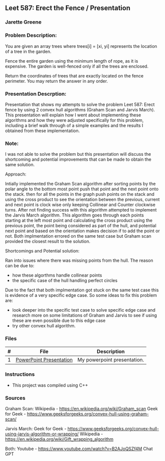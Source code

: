 ## Leet 587: Erect the Fence / Presentation
### Jarette Greene
### Problem Description:

You are given an array trees where trees[i] = [xi, yi] represents the location of a tree in the garden.

Fence the entire garden using the minimum length of rope, as it is expensive. The garden is well-fenced only if all the trees are enclosed.

Return the coordinates of trees that are exactly located on the fence perimeter. You may return the answer in any order.

### Presentation Descrption: 

Presentation that shows my attempts to solve the problem Leet 587: Erect fence by using 2 convex hull algorithms (Graham Scan and Jarvis March). This presentation will explain how I went about implementing these algorithms and how they were adjusted specifically for this problem, including a brief walk through of a simple examples and the results I obtained from these implementation. 

### Note: 

I was not able to solve the problem but this presentation will discuss the shortcoming and potential improvements that can be made to obtain the same solution. 


Approach:

Intially implemented the Graham Scan algorithm after sorting points by the polar angle to the bottom most point push that point and the next point onto the stack. then for all the points in the graph push points on the stack and using the cross product to see the orientation between the previous, current and next point is clock wise only keeping Collinear and Counter clockwise turns. After not finding success with this algorithm attempted to implement the Jarvis March algorithm. This algorithm goes through each points starting at the left most point and calculating the cross product using the previous point, the point being considered as part of the hull, and potential next point and based on the orientation makes decision if to add the point or not. Both implmentation errored on the same test case but Graham scan provided the closest result to the solution.

Shortcomings and Potential solution:

Ran into issues where there was missing points from the hull. The reason can be due to:
- how these algorthms handle collinear points 
- the specific case of the hull handling perfect circles 

Due to the fact that both implmentation got stuck on the same test case this is evidence of a very specific edge case. So some ideas to fix this problem are:

- look deeper into the specific test case to solve specific edge case and research more on some limitations of Graham and Jarvis to see if using these are even possible due to this edge case
- try other convex hull algorithm.



### Files

|   #   | File                       | Description                                                |
| :---: | -------------------------- | ---------------------------------------------------------- |
|   1   | [PowerPoint Presentation](https://github.com/Jarette/4883-Prog-Tech/blob/main/Assignments/A09%20%26%20Prenetation/4883%20Programming%20Techniques%20Presentation.pptx)     | My powerpoint presentation.                                             |


### Instructions

- This project was compiled using C++

### Sources

Graham Scan:
   Wikipedia - https://en.wikipedia.org/wiki/Graham_scan 
   Geek for Geek - https://www.geeksforgeeks.org/convex-hull-using-graham-scan/

Jarvis March:
    Geek for Geek - https://www.geeksforgeeks.org/convex-hull-using-jarvis-algorithm-or-wrapping/
    Wikipedia - https://en.wikipedia.org/wiki/Gift_wrapping_algorithm

Both:
    Youtube - https://www.youtube.com/watch?v=B2AJoQSZf4M
    Chat GPT
